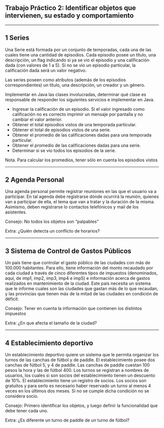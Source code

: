 ## Trabajo Práctico 2:  Identificar objetos que intervienen, su estado y comportamiento
---

## 1 Series

Una Serie está formada por un conjunto de temporadas, cada una de las cuales tiene una
cantidad de episodios. Cada episodio posee un título, una descripción, un flag indicando
si ya se vio el episodio y una calificación dada (con valores de 1 a 5). Si no se vio un
episodio particular, la calificación dada será un valor negativo.

Las series poseen como atributos (además de los episodios correspondientes) un título,
una descripción, un creador y un género.

Implementar en Java las clases involucradas, determinar qué clase es responsable de
responder los siguientes servicios e implementar en Java.

- Ingresar la calificación de un episodio. Si el valor ingresado como calificación
no es correcto imprimir un mensaje por pantalla y no cambiar el valor anterior.
- Obtener el total episodios vistos de una temporada particular.
- Obtener el total de episodios vistos de una serie.
- Obtener el promedio de las calificaciones dadas para una temporada particular.
- Obtener el promedio de las calificaciones dadas para una serie.
- Determinar si se vio todos los episodios de la serie.

Nota. Para calcular los promedios, tener sólo en cuenta los episodios vistos 

---

## 2 Agenda Personal

Una agenda personal permite registrar reuniones en las que el usuario va a participar. En
tal agenda debe registrarse dónde ocurrirá la reunión, quienes van a participar de ella, el
tema que van a tratar y la duración de la misma. Asimismo, deben registrarse lo
contactos telefónicos y mail de los asistentes.

Consejo: No todos los objetos son “palpables”

Extra: ¿Quién detecta un conflicto de horarios?

---

## 3 Sistema de Control de Gastos Públicos

Un país tiene que controlar el gasto público de las ciudades con más de 100.000
habitantes. Para ello, tiene información del monto recaudado por cada ciudad a través de
cinco diferentes tipos de impuestos (denominados, aquí, de imp1, imp2, imp3, imp4 e
imp5) e información acerca de gastos realizados en mantenimiento de la ciudad. Este
país necesita un sistema que le informe cuales son las ciudades que gastan más de lo que recaudan, y las provincias que tienen más de la mitad de las ciudades en condición de déficit.

Consejo: Tener en cuenta la información que contienen los distintos impuestos

Extra: ¿En que afecta el tamaño de la ciudad? 

---

## 4 Establecimiento deportivo

Un establecimiento deportivo quiere un sistema que le permita organizar los turnos de
las canchas de fútbol y de paddle. El establecimiento posee dos canchas de fútbol 5, y 4
de paddle. Las canchas de paddle cuestan 100 pesos la hora y las de fútbol 400. Los
turnos se registran a nombres de usuarios, los cuales si son socios del establecimiento
tienen un descuento de 10%. El establecimiento tiene un registro de socios. Los socios
son gratuitos y para serlo es necesario haber reservado un turno al menos 4 veces en los
últimos dos meses. Si no se cumple dicha condición no se considera socio.

Consejo: Primero identificar los objetos, y luego definir la funcionalidad que debe tener
cada uno.

Extra: ¿Es diferente un turno de paddle de un turno de fútbol?